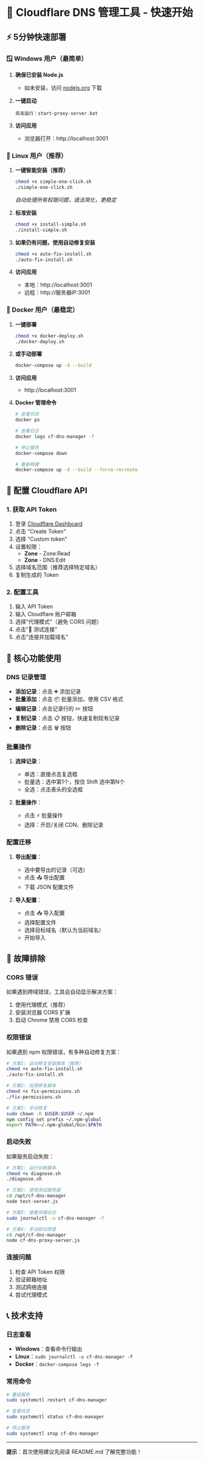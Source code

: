 # 🚀 Cloudflare DNS 管理工具 - 快速开始

## ⚡ 5分钟快速部署

### 🪟 Windows 用户（最简单）

1. **确保已安装 Node.js**
   - 如未安装，访问 [nodejs.org](https://nodejs.org/) 下载

2. **一键启动**
   ```
   双击运行：start-proxy-server.bat
   ```

3. **访问应用**
   - 浏览器打开：http://localhost:3001

### 🐧 Linux 用户（推荐）

1. **一键智能安装（推荐）**
   ```bash
   chmod +x simple-one-click.sh
   ./simple-one-click.sh
   ```
   *自动处理所有权限问题，语法简化，更稳定*

2. **标准安装**
   ```bash
   chmod +x install-simple.sh
   ./install-simple.sh
   ```

3. **如果仍有问题，使用自动修复安装**
   ```bash
   chmod +x auto-fix-install.sh
   ./auto-fix-install.sh
   ```

4. **访问应用**
   - 本地：http://localhost:3001
   - 远程：http://服务器IP:3001

### 🐳 Docker 用户（最稳定）

1. **一键部署**
   ```bash
   chmod +x docker-deploy.sh
   ./docker-deploy.sh
   ```

2. **或手动部署**
   ```bash
   docker-compose up -d --build
   ```

3. **访问应用**
   - http://localhost:3001

4. **Docker 管理命令**
   ```bash
   # 查看状态
   docker ps
   
   # 查看日志
   docker logs cf-dns-manager -f
   
   # 停止服务
   docker-compose down
   
   # 重新构建
   docker-compose up -d --build --force-recreate
   ```

## 🔑 配置 Cloudflare API

### 1. 获取 API Token

1. 登录 [Cloudflare Dashboard](https://dash.cloudflare.com/profile/api-tokens)
2. 点击 "Create Token"
3. 选择 "Custom token"
4. 设置权限：
   - **Zone** - Zone:Read
   - **Zone** - DNS:Edit
5. 选择域名范围（推荐选择特定域名）
6. 复制生成的 Token

### 2. 配置工具

1. 输入 API Token
2. 输入 Cloudflare 账户邮箱
3. 选择"代理模式"（避免 CORS 问题）
4. 点击"🔗 测试连接"
5. 点击"连接并加载域名"

## 🎯 核心功能使用

### DNS 记录管理
- **添加记录**：点击 ➕ 添加记录
- **批量添加**：点击 📦 批量添加，使用 CSV 格式
- **编辑记录**：点击记录行的 ✏️ 按钮
- **复制记录**：点击 📋 按钮，快速复制现有记录
- **删除记录**：点击 🗑️ 按钮

### 批量操作
1. **选择记录**：
   - 单选：直接点击复选框
   - 批量选：选中第1个，按住 Shift 选中第N个
   - 全选：点击表头的全选框

2. **批量操作**：
   - 点击 ⚡ 批量操作
   - 选择：开启/关闭 CDN、删除记录

### 配置迁移
1. **导出配置**：
   - 选中要导出的记录（可选）
   - 点击 📤 导出配置
   - 下载 JSON 配置文件

2. **导入配置**：
   - 点击 📥 导入配置
   - 选择配置文件
   - 选择目标域名（默认为当前域名）
   - 开始导入

## 🔧 故障排除

### CORS 错误
如果遇到跨域错误，工具会自动显示解决方案：
1. 使用代理模式（推荐）
2. 安装浏览器 CORS 扩展
3. 启动 Chrome 禁用 CORS 检查

### 权限错误
如果遇到 npm 权限错误，有多种自动修复方案：

```bash
# 方案1: 自动修复安装脚本（推荐）
chmod +x auto-fix-install.sh
./auto-fix-install.sh

# 方案2: 权限修复脚本
chmod +x fix-permissions.sh
./fix-permissions.sh

# 方案3: 手动修复
sudo chown -R $USER:$USER ~/.npm
npm config set prefix ~/.npm-global
export PATH=~/.npm-global/bin:$PATH
```

### 启动失败
如果服务启动失败：

```bash
# 方案1: 运行诊断脚本
chmod +x diagnose.sh
./diagnose.sh

# 方案2: 使用测试服务器
cd /opt/cf-dns-manager
node test-server.js

# 方案3: 查看详细日志
sudo journalctl -u cf-dns-manager -f

# 方案4: 手动启动排查
cd /opt/cf-dns-manager
node cf-dns-proxy-server.js
```

### 连接问题
1. 检查 API Token 权限
2. 验证邮箱地址
3. 测试网络连接
4. 尝试代理模式

## 📞 技术支持

### 日志查看
- **Windows**：查看命令行输出
- **Linux**：`sudo journalctl -u cf-dns-manager -f`
- **Docker**：`docker-compose logs -f`

### 常用命令
```bash
# 重启服务
sudo systemctl restart cf-dns-manager

# 查看状态
sudo systemctl status cf-dns-manager

# 停止服务
sudo systemctl stop cf-dns-manager
```

---

**提示**：首次使用建议先阅读 README.md 了解完整功能！

